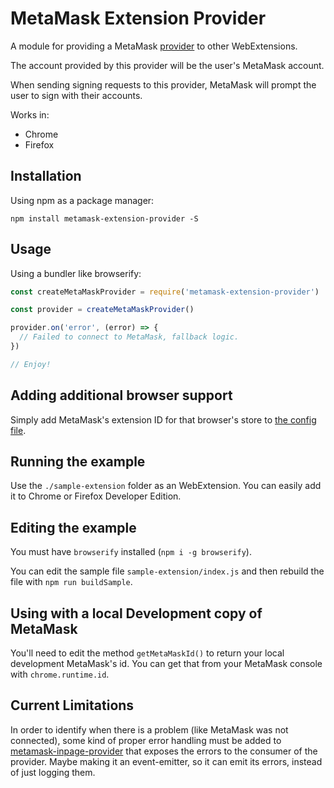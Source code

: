 # MetaMask Extension Provider

A module for providing a MetaMask [provider](https://github.com/ethereum/wiki/wiki/JavaScript-API#web3currentprovider) to other WebExtensions.

The account provided by this provider will be the user's MetaMask account.

When sending signing requests to this provider, MetaMask will prompt the user to sign with their accounts.

Works in:

- Chrome
- Firefox

## Installation

Using npm as a package manager:

```
npm install metamask-extension-provider -S
```

## Usage

Using a bundler like browserify:

```javascript
const createMetaMaskProvider = require('metamask-extension-provider')

const provider = createMetaMaskProvider()

provider.on('error', (error) => {
  // Failed to connect to MetaMask, fallback logic.
})

// Enjoy!
```

## Adding additional browser support

Simply add MetaMask's extension ID for that browser's store to [the config file](./config.json).

## Running the example

Use the `./sample-extension` folder as an WebExtension. You can easily add it to Chrome or Firefox Developer Edition.

## Editing the example

You must have `browserify` installed (`npm i -g browserify`).

You can edit the sample file `sample-extension/index.js` and then rebuild the file with `npm run buildSample`.

## Using with a local Development copy of MetaMask

You'll need to edit the method `getMetaMaskId()` to return your local development MetaMask's id. You can get that from your MetaMask console with `chrome.runtime.id`.

## Current Limitations


In order to identify when there is a problem (like MetaMask was not connected), some kind of proper error handling must be added to [metamask-inpage-provider](https://github.com/MetaMask/metamask-inpage-provider) that exposes the errors to the consumer of the provider. Maybe making it an event-emitter, so it can emit its errors, instead of just logging them.

